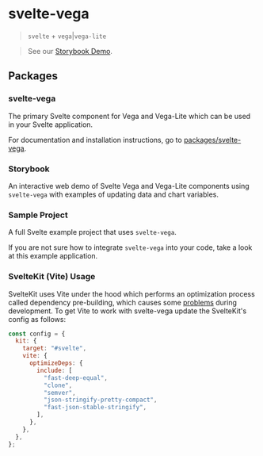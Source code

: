 # svelte-vega

> `svelte` + `vega`|`vega-lite`

> See our [Storybook Demo](http://vega.github.io/svelte-vega/).

## Packages

### svelte-vega

The primary Svelte component for Vega and Vega-Lite which can be used in your Svelte application.

For documentation and installation instructions, go to [packages/svelte-vega](https://github.com/vega/svelte-vega/tree/main/packages/svelte-vega).

### Storybook

An interactive web demo of Svelte Vega and Vega-Lite components using `svelte-vega` with examples of updating data and chart variables.

### Sample Project

A full Svelte example project that uses `svelte-vega`.

If you are not sure how to integrate `svelte-vega` into your code, take a look at this example application.

### SvelteKit (Vite) Usage

SvelteKit uses Vite under the hood which performs an optimization process called dependency pre-building, which causes some [problems](https://github.com/sveltejs/vite-plugin-svelte/blob/main/docs/faq.md#what-is-going-on-with-vite-and-pre-bundling-dependencies) during development. To get Vite to work with svelte-vega update the SvelteKit's config as follows:

```js
const config = {
  kit: {
    target: "#svelte",
    vite: {
      optimizeDeps: {
        include: [
          "fast-deep-equal",
          "clone",
          "semver",
          "json-stringify-pretty-compact",
          "fast-json-stable-stringify",
        ],
      },
    },
  },
};
```